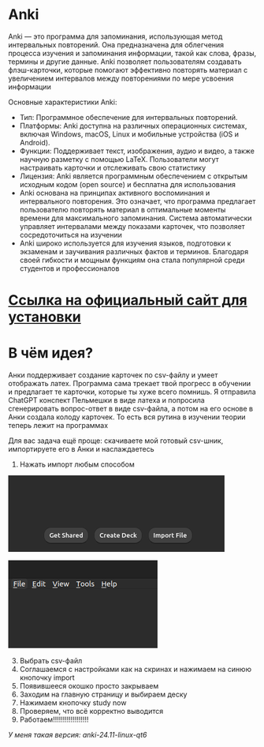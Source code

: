 # Anki
Anki — это программа для запоминания, использующая метод интервальных повторений. Она предназначена для облегчения процесса изучения и запоминания информации, такой как слова, фразы, термины и другие данные. Anki позволяет пользователям создавать флэш-карточки, которые помогают эффективно повторять материал с увеличением интервалов между повторениями по мере усвоения информации

Основные характеристики Anki:
* Тип: Программное обеспечение для интервальных повторений.
* Платформы: Anki доступна на различных операционных системах, включая Windows, macOS, Linux и мобильные устройства (iOS и Android).
* Функции: Поддерживает текст, изображения, аудио и видео, а также научную разметку с помощью LaTeX. Пользователи могут настраивать карточки и отслеживать свою статистику
* Лицензия: Anki является программным обеспечением с открытым исходным кодом (open source) и бесплатна для использования
* Anki основана на принципах активного воспоминания и интервального повторения. Это означает, что программа предлагает пользователю повторять материал в оптимальные моменты времени для максимального запоминания. Система автоматически управляет интервалами между показами карточек, что позволяет сосредоточиться на изучении
* Anki широко используется для изучения языков, подготовки к экзаменам и заучивания различных фактов и терминов. Благодаря своей гибкости и мощным функциям она стала популярной среди студентов и профессионалов

# [Ссылка на официальный сайт для установки](https://docs.ankiweb.net/intro.html)

# В чём идея?
Анки поддерживает создание карточек по csv-файлу и умеет отображать латех. Программа сама трекает твой прогресс в обучении и предлагает те карточки, которые ты хуже всего помнишь. Я отправила ChatGPT конспект Пельмешки в виде латеха и попросила сгенерировать вопрос-ответ в виде csv-файла, а потом на его основе в Анки создала колоду карточек. То есть вся рутина в изучении теории теперь лежит на программах

Для вас задача ещё проще: скачиваете мой готовый csv-шник, импортируете его в Анки и наслаждаетесь

1. Нажать импорт любым способом
   
![image](https://github.com/Aksinya-Bykova/itmo_conspects/blob/main/Add-Chapters-Cards/pictures/step11.png)

![image](https://github.com/Aksinya-Bykova/itmo_conspects/blob/main/Add-Chapters-Cards/pictures/step12.png)

3. Выбрать csv-файл
4. Соглашаемся с настройками как на скринах и нажимаем на синюю кнопочку import
5. Появившееся окошко просто закрываем
6. Заходим на главную страницу и выбираем деску
7. Нажимаем кнопочку study now
8. Проверяем, что всё корректно выводится
9. Работаем!!!!!!!!!!!!!!!!!!

*У меня такая версия: anki-24.11-linux-qt6*
